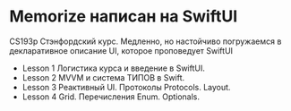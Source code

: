# Memorize написан на SwiftUI
CS193p Стэнфордский курс. Медленно, но настойчиво погружаемся в декларативное описание UI, которое проповедует SwiftUI

- Lesson 1 Логистика курса и введение в SwiftUI.
- Lesson 2 MVVM и система ТИПОВ в Swift.
- Lesson 3 Реактивный UI. Протоколы Protocols.  Layout.
- Lesson 4 Grid. Перечисления Enum. Optionals.